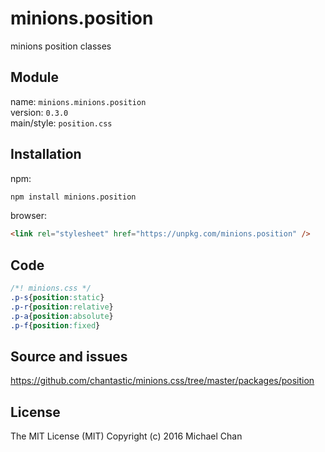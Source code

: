 # minions.position
minions position classes

## Module
name: `minions.minions.position`  
version: `0.3.0`  
main/style: `position.css`  

## Installation
npm:
```bash
npm install minions.position
```

browser:
```html
<link rel="stylesheet" href="https://unpkg.com/minions.position" />
```

## Code
```css
/*! minions.css */
.p-s{position:static}
.p-r{position:relative}
.p-a{position:absolute}
.p-f{position:fixed}

```

## Source and issues

https://github.com/chantastic/minions.css/tree/master/packages/position

## License

The MIT License (MIT)
Copyright (c) 2016 Michael Chan